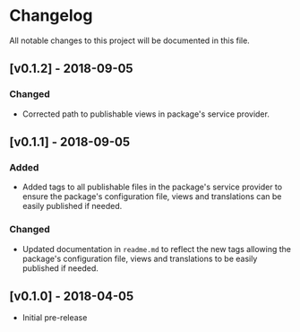 # Changelog

All notable changes to this project will be documented in this file.

## [v0.1.2] - 2018-09-05

### Changed

- Corrected path to publishable views in package's service provider.

## [v0.1.1] - 2018-09-05

### Added

- Added tags to all publishable files in the package's service provider to ensure the package's configuration file, views and translations can be easily published if needed.

### Changed

- Updated documentation in `readme.md` to reflect the new tags allowing the package's configuration file, views and translations to be easily published if needed.

## [v0.1.0] - 2018-04-05

- Initial pre-release
